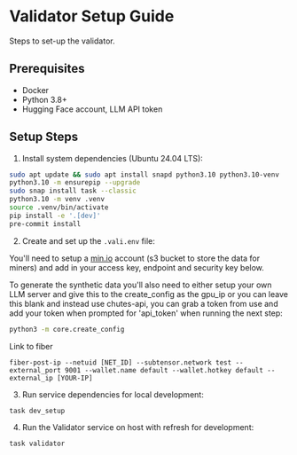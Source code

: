 # Validator Setup Guide

Steps to set-up the validator.

## Prerequisites

- Docker
- Python 3.8+
- Hugging Face account, LLM API token

## Setup Steps

1. Install system dependencies (Ubuntu 24.04 LTS):

```bash
sudo apt update && sudo apt install snapd python3.10 python3.10-venv
python3.10 -m ensurepip --upgrade
sudo snap install task --classic
python3.10 -m venv .venv
source .venv/bin/activate
pip install -e '.[dev]'
pre-commit install
```

2. Create and set up the `.vali.env` file:

You'll need to setup a [min.io](https://min.io/) account (s3 bucket to store the data for miners) and add in your access key, endpoint and security key below.

To generate the synthetic data you'll also need to either setup your own LLM server and give this to the create_config as the gpu_ip or you can leave this blank and instead use chutes-api, you can grab a token from use and add
your token when prompted for 'api_token' when running the next step:

```bash
python3 -m core.create_config
```

Link to fiber

```base
fiber-post-ip --netuid [NET_ID] --subtensor.network test --external_port 9001 --wallet.name default --wallet.hotkey default --external_ip [YOUR-IP]
```
3. Run service dependencies for local development:

```bash
task dev_setup
```

4. Run the Validator service on host with refresh for development:

```bash
task validator
```

